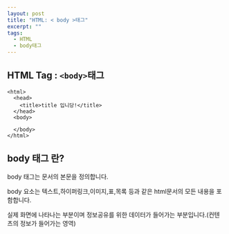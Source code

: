 ```yaml
---
layout: post
title: "HTML: < body >태그"
excerpt: ""
tags: 
  - HTML
  - body태그
---
```

## HTML Tag : `<body>`태그
```
<html>
  <head>
    <title>title 입니당!</title>
  </head>
  <body>
    
  </body>
</html>
```
## body 태그 란?

  body 태그는 문서의 본문을 정의합니다.
  
  body 요소는 텍스트,하이퍼링크,이미지,표,목록 등과 같은 html문서의 모든 내용을 포함합니다.
  
  실제 화면에 나타나는 부분이며 정보공유를 위한 데이터가 들어가는 부분입니다.(컨텐츠의 정보가 들어가는 영역)
